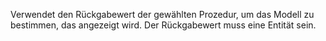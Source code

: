 Verwendet den Rückgabewert der gewählten Prozedur, um das Modell zu bestimmen, das angezeigt wird. Der Rückgabewert muss eine Entität sein.